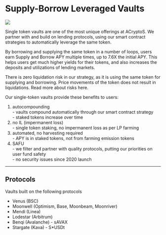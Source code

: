 # Supply-Borrow Leveraged Vaults

![](https://raw.githubusercontent.com/acryptos/docs.acryptos.com/master/images/Guide%20-%20Single-Token%20Looping.jpg)

Single token vaults are one of the most unique offerings at ACryptoS. We partner with and build on lending protocols, using our smart contract strategies to automatically leverage the same token.

By borrowing and supplying the same token in a number of loops, users earn Supply and Borrow APY multiple times, up to 7.6X the initial APY. This helps users get much higher yields for their tokens, and also increases the deposits and utilizations of lending markets.

There is zero liquidation risk in our strategy, as it is using the same token for supplying and borrowing. Price movements of the token does not result in liquidations. Read more about risks here.

Our single-token vaults provide these benefits to users:

1. autocompounding\
   \- vaults compound automatically through our smart contract strategy\
   \- staked tokens increase over time
2. no IL (impermanent loss)\
   \- single token staking, no impermanent loss as per LP farming
3. automated, no harvesting required\
   \- APY is in staked tokens, not from farming emission tokens
4. SAFU\
   \- we filter and partner with quality protocols, putting our priorities on user fund safety\
   \- no security issues since 2020 launch

***

## Protocols

Vaults built on the following protocols

* Venus (BSC)
* Moonwell (Optimism, Base, Moonbeam, Moonriver)
* Mendi (Linea)
* Lodestar (Arbitrum)
* Benqi (Avalanche) - sAVAX
* Stargate (Kava) - S\*USDt
